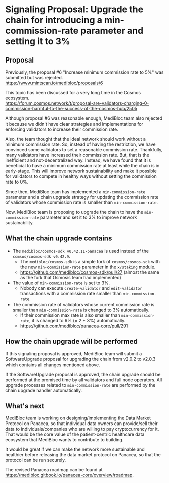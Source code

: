 # Signaling Proposal: Upgrade the chain for introducing a min-commission-rate parameter and setting it to 3%


## Proposal

Previously, the proposal #6 "Increase minimum commission rate to 5%" was submitted but was rejected.<br>
https://www.mintscan.io/medibloc/proposals/6

This topic has been discussed for a very long time in the Cosmos ecosystem.<br>
https://forum.cosmos.network/t/proposal-are-validators-charging-0-commission-harmful-to-the-success-of-the-cosmos-hub/2505

Although proposal #6 was reasonable enough, MediBloc team also rejected it because we didn't have clear strategies and implementations for enforcing validators to increase their commission rate.

Also, the team thought that the ideal network should work without a minimum commission rate. So, instead of having the restriction, we have convinced some validators to set a reasonable commission rate. Thankfully, many validators have increased their commission rate. But, that is the inefficient and not-decentralized way. Instead, we have found that it is beneficial to have a minimum commission rate at least while the chain is in early-stage. This will improve network sustainability and make it possible for validators to compete in healthy ways without setting the commission rate to 0%.

Since then, MediBloc team has implemented a `min-commission-rate` parameter and a chain upgrade strategy for updating the commission rate of validators whose commission rate is smaller than `min-commission-rate`.

Now, MediBloc team is proposing to upgrade the chain to have the `min-commission-rate` parameter and set it to 3% to improve network sustainability.


## What the chain upgrade contains

- The `medibloc/cosmos-sdk v0.42.11-panacea` is used instead of the `comsos/cosmos-sdk v0.42.9`.
    - The `medibloc/cosmos-sdk` is a simple fork of `cosmos/cosmos-sdk` with the new `min-commission-rate` parameter in the `x/staking` module.
    - https://github.com/medibloc/cosmos-sdk/pull/27 (almost the same as the fork that Osmosis team had implemented)
- The value of `min-commission-rate` is set to 3%.
    - Nobody can execute `create-validator` and `edit-validator` transactions with a commission rate smaller than `min-commission-rate`.
- The commission rate of validators whose current commission rate is smaller than `min-commission-rate` is changed to 3% automatically.
    - If their commission max rate is also smaller than `min-commission-rate`, it is changed to 6% (= 2 * 3%) automatically.
    - https://github.com/medibloc/panacea-core/pull/291


## How the chain upgrade will be performed

If this signaling proposal is approved, MediBloc team will submit a SoftwareUpgrade proposal for upgrading the chain from v2.0.2 to v2.0.3 which contains all changes mentioned above.

If the SoftwareUpgrade proposal is approved, the chain upgrade should be performed at the promised time by all validators and full node operators. All upgrade processes related to `min-commission-rate` are performed by the chain upgrade handler automatically.


## What's next

MediBloc team is working on designing/implementing the Data Market Protocol on Panacea, so that individual data owners can provide/sell their data to individuals/companies who are willing to pay cryptocurrency for it.
That would be the core value of the patient-centric healthcare data ecosystem that MediBloc wants to contribute to building.

It would be great if we can make the network more sustainable and healthier before releasing the data market protocol on Panacea, so that the protocol can be run securely.

The revised Panacea roadmap can be found at https://medibloc.gitbook.io/panacea-core/overview/roadmap.